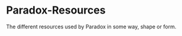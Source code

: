 <!-- ![Artemis](https://github.com/ArtemisDevGroup/Artemis-Resources/blob/main/Text/ArtemisWithLogo.png) -->
# Paradox-Resources
The different resources used by Paradox in some way, shape or form.

<!--
## Images
The different images used in the project.
-->
